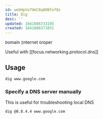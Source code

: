 ```yaml
---
id: webHpVa7UmC8qADBfofQs
title: Dig
desc: ''
updated: 1641886733195
created: 1641886371031
---
```


`D`omain `I`nternet `G`roper

Useful with [[focus.networking.protocol.dns]]

## Usage

```bash
dig www.google.com
```

### Specify a DNS server manually

This is useful for troubleshooting local DNS

```bash
dig @8.8.4.4 www.google.com
```




